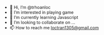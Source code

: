 - 👋 Hi, I’m @trhoanloc
- 👀 I’m interested in playing game
- 🌱 I’m currently learning Javascript
- 💞️ I’m looking to collaborate on ...
- 📫 How to reach me loctran1305@gmail.com

<!---
trhoanloc/trhoanloc is a ✨ special ✨ repository because its `README.md` (this file) appears on your GitHub profile.
You can click the Preview link to take a look at your changes.
--->
